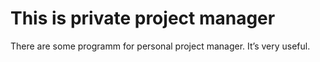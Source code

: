 # This is private project manager

There are some programm for personal project manager. It’s very useful.
